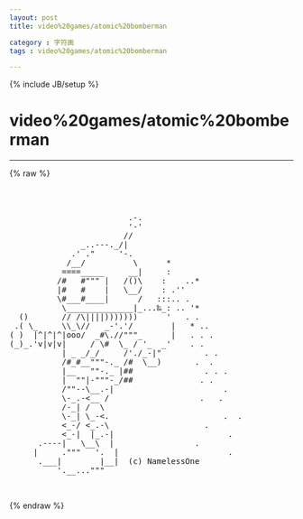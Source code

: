 ```yaml
---
layout: post
title: video%20games/atomic%20bomberman
category : 字符画
tags : video%20games/atomic%20bomberman
---
```

{% include JB/setup %}
# video%20games/atomic%20bomberman
---
{% raw %}
<pre>



                         .-.
                         &#039;-&#039;
                        //
               _..---._/|
             .&#039; .&quot;     &#039;-.
            /__/          \      *
           ====_____     __|     :
          /#   #&quot;&quot;&quot; |   /()\    :    ..*
          |#   #    |   \__/    : .&#039;&#039; 
          \#___#____|      /   :::.. .
           \______________|_...‰_: .. &#039;*
  ()       // /\||||)))))))      &#039;   . .
 .( \_     \\_\//   _-&#039;.&#039;/        |   * ..
( )  |^|^|^|ooo/  _#\.//&quot;&quot;&quot;_      |   . . .
(_)_.&#039;v|v|v|     / \#  \_ / &#039;_  _&#039;    . .  
           | _ _/_/     /&#039;./_-|&quot;         . .
           /#_#__&quot;&quot;&quot;-._ /#  \__)       .  .   
           |__   &quot;&quot;-._ |##               . . .
           |  &quot;&quot;|-&quot;&quot;&quot;-_/##              . .    
           /&quot;&quot;--\__.-|                       .
           \-_.-&lt;__ /                   .   .
           /-_| /  \
           \-_| \_-&lt;.                        .  .
           &lt;_-/ &lt;_.-\                    .
           &lt;_-|  |_.-|                        .
      .----|   \__\  |                 .
     |     .&quot;&quot;&quot;   &#039;.  |                       .
      .___|        |__|  (c) NamelessOne
          &#039;.__...&quot;&quot;&quot;  

 </pre>
{% endraw %}
